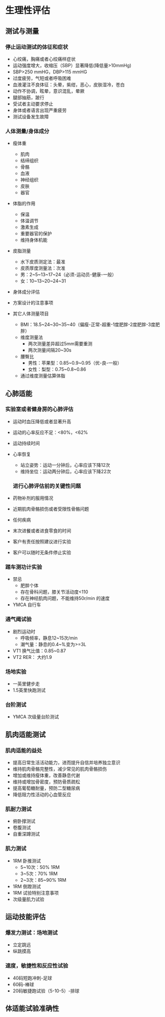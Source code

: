 

# 生理性评估

## 测试与测量

### 停止运动测试的体征和症状

- 心绞痛，胸痛或者心绞痛样症状
- 运动强度增大，收缩压（SBP）显著降低(降低量>10mmHg)
- SBP>250 mmHG，DBP>115 mmHG
- 过度疲劳，气短或者呼吸困难
- 血液灌注不良体征：头晕，紫绀，恶心，皮肤湿冷，苍白
- 动作不协调，眩晕，意识混乱，晕厥
- 腿部抽筋，跛行
- 受试者主动要求停止
- 身体或者语言出现严重疲劳
- 测试设备发生故障

### 人体测量/身体成分

- 瘦体重
  - 肌肉
  - 结缔组织
  - 骨骼
  - 血液
  - 神经组织
  - 皮肤
  - 器官
- 体脂的作用
  - 保温
  - 体温调节
  - 激素生成
  - 重要器官的保护
  - 维持身体机能
- 皮脂测量
  - 水下皮质测定法：最准
  - 皮质厚度测量法：次准
  - 男：2~5~13~17~24（必须-运动员-健康-一般）
  - 女：10~13~20~24~31

- 身体成分评估
- 方案设计的注意事项
- 其它人体测量项目
  - BMI：18.5~24~30~35~40（偏瘦-正常-超重-1度肥胖-2度肥胖-3度肥胖）
  - 维度测量法
    - 两次测量差异超过5mm需要重测
    - 两次测量间隔20~30s
  - 腰臀比
    - 男性：苹果型：0.85~0.9~0.95（优-良-一般）
    - 女性：梨型：0.75~0.8~0.86
  - 通过维度测量估算体脂

## 心肺适能

### 实验室或者健身房的心肺评估

- 运动时血压降低或者显著升高

- 运动的心率反应不足：<80%，<62%

- 运动持续时间

- 心率恢复

    - 站立姿势：运动一分钟后，心率应该下降12次
    - 维持坐位：运动两分钟后，心率应该下降22次

    ### 进行心肺评估前的关键性问题

- 药物补剂的服用情况

- 近期肌肉骨骼损伤或者受限性骨骼问题

- 任何疾病

- 末次进餐或者进食零食的时间

- 客户有责任按照建议进行实验

- 客户可以随时无条件停止实验

### 踏车测功计实验

- 禁忌
    - 肥胖个体
    - 存在骨科问题，膝关节活动度<110
    - 存在神经肌肉问题，不能维持50r/min 的速度
- YMCA 自行车

### 通气阈试验

- 剧烈运动时
    - 呼吸频率，静息12~15次/min
    - 潮气量：静息的0.4~1L变为>=3L
- VT1 换气比值：0.85~0.87
- VT2 RER： 大约1.9



### 场地实验

- 一英里健步走
- 1.5英里快跑测试

### 台阶测试

- YMCA 次级量台阶测试


## 肌肉适能测试

### 肌肉适能的益处

- 提高日常生活活动能力，进而提升自信并培养独立意识
- 维持肌肉骨骼完整性，减少常见的肌肉骨骼损伤
- 增加或维持瘦体重，改善静息代谢
- 维持或增加骨密度，预防骨质疏松
- 提高葡萄糖耐量，预防二型糖尿病
- 降低阻力性活动的心血管反应

### 肌耐力测试

- 俯卧撑测试
- 卷腹测试
- 自重深蹲测试

### 肌力测试

- 1RM 卧推测试
    - 5~10次：50% 1RM
    - 3~5次：70% 1RM
    - 2~3次：85~90% 1RM
- 1RM 倒蹬测试
- 1RM 试验特别注意事项
- 次级量肌力试验



## 运动技能评估

### 爆发力测试：场地测试

- 立定跳远
- 纵跳摸高

### 速度，敏捷性和反应性试验

- 40码短跑冲刺-足球
- 60码-棒球
- 20码敏捷跑试验（5-10-5）-排球




## 体适能试验准确性